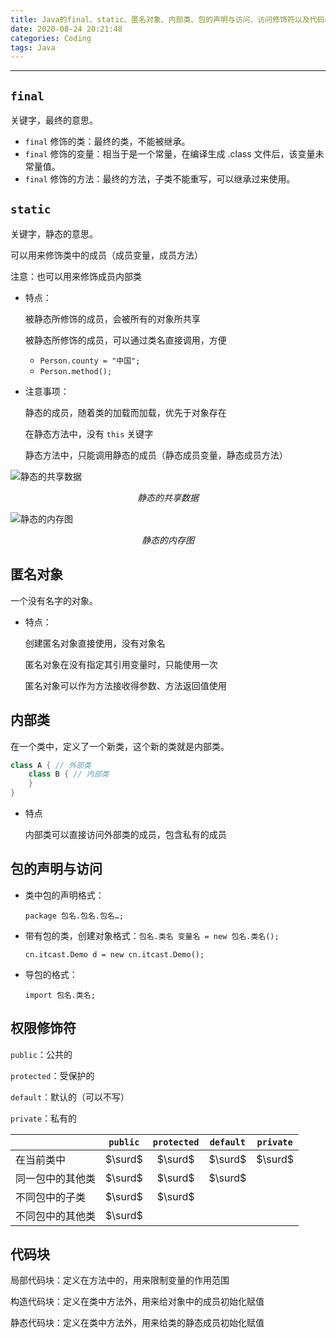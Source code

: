 ```yaml
---
title: Java的final、static、匿名对象、内部类、包的声明与访问、访问修饰符以及代码块
date: 2020-08-24 20:21:48
categories: Coding
tags: Java
---
```


----

<!--more-->



## `final`

关键字，最终的意思。

* `final` 修饰的类：最终的类，不能被继承。
* `final` 修饰的变量：相当于是一个常量，在编译生成 .class 文件后，该变量未常量值。
* `final` 修饰的方法：最终的方法，子类不能重写，可以继承过来使用。



## `static` 

关键字，静态的意思。

可以用来修饰类中的成员（成员变量，成员方法）

注意：也可以用来修饰成员内部类

* 特点：

  被静态所修饰的成员，会被所有的对象所共享

  被静态所修饰的成员，可以通过类名直接调用，方便

  * `Person.county = "中国";`
  * `Person.method();`

* 注意事项：

  静态的成员，随着类的加载而加载，优先于对象存在

  在静态方法中，没有 `this` 关键字

  静态方法中，只能调用静态的成员（静态成员变量，静态成员方法）

![静态的共享数据](http://images.yingwai.top/picgo/JavaSE13f2.JPG)

<center>
    <i>静态的共享数据</i>
</center>



![静态的内存图](http://images.yingwai.top/picgo/JavaSE13f1.JPG)

<center>
    <i>静态的内存图</i>
</center>



## 匿名对象

一个没有名字的对象。

* 特点：

  创建匿名对象直接使用，没有对象名

  匿名对象在没有指定其引用变量时，只能使用一次

  匿名对象可以作为方法接收得参数、方法返回值使用



## 内部类

在一个类中，定义了一个新类，这个新的类就是内部类。

```java
class A { // 外部类
    class B { // 内部类
    }
}
```

* 特点

  内部类可以直接访问外部类的成员，包含私有的成员



## 包的声明与访问

* 类中包的声明格式：

  `package 包名.包名.包名…;`

* 带有包的类，创建对象格式：`包名.类名 变量名 = new 包名.类名();`

  `cn.itcast.Demo d = new cn.itcast.Demo();`

* 导包的格式：

  `import 包名.类名;`



## 权限修饰符

`public`：公共的

`protected`：受保护的

`default`：默认的（可以不写）

`private`：私有的

|                  | `public` | `protected` | `default` | `private` |
| ---------------- | :------: | :---------: | :-------: | :-------: |
| 在当前类中       | $\surd$  |   $\surd$   |  $\surd$  |  $\surd$  |
| 同一包中的其他类 | $\surd$  |   $\surd$   |  $\surd$  |           |
| 不同包中的子类   | $\surd$  |   $\surd$   |           |           |
| 不同包中的其他类 | $\surd$  |             |           |           |



## 代码块

局部代码块：定义在方法中的，用来限制变量的作用范围

构造代码块：定义在类中方法外，用来给对象中的成员初始化赋值

静态代码块：定义在类中方法外，用来给类的静态成员初始化赋值



